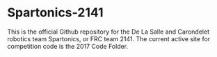 # Spartonics-2141

This is the official Github repository for the De La Salle and Carondelet robotics team Spartonics, or FRC team 2141. The current active site for competition code is the 2017 Code Folder.
